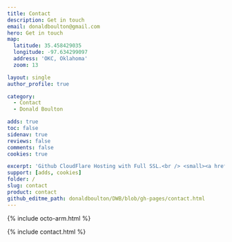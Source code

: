 ```yaml
---
title: Contact
description: Get in touch
email: donaldboulton@gmail.com
hero: Get in touch
map:
  latitude: 35.458429035
  longitude: -97.634299097
  address: 'OKC, Oklahoma'
  zoom: 13

layout: single
author_profile: true

category:
  - Contact
  - Donald Boulton

adds: true
toc: false
sidenav: true
reviews: false
comments: false
cookies: true

excerpt: 'Github CloudFlare Hosting with Full SSL.<br /> <small><a href="https://github.com/donaldboulton/DWB/">Jekyll Gulp Travis CI Build</a></small><br /><br /> {::nomarkdown}<iframe style="display: inline-block;" src="https://ghbtns.com/github-btn.html?user=donaldboulton&repo=DWB&type=star&count=true&size=large" frameborder="0" scrolling="0" width="160px" height="30px"></iframe> <iframe style="display: inline-block;" src="https://ghbtns.com/github-btn.html?user=donaldboulton&repo=DWB&type=fork&count=true&size=large" frameborder="0" scrolling="0" width="158px" height="30px"></iframe>{:/nomarkdown}'
support: [adds, cookies]
folder: /
slug: contact
product: contact
github_editme_path: donaldboulton/DWB/blob/gh-pages/contact.html
---
```


{% include octo-arm.html %}

{% include contact.html %}